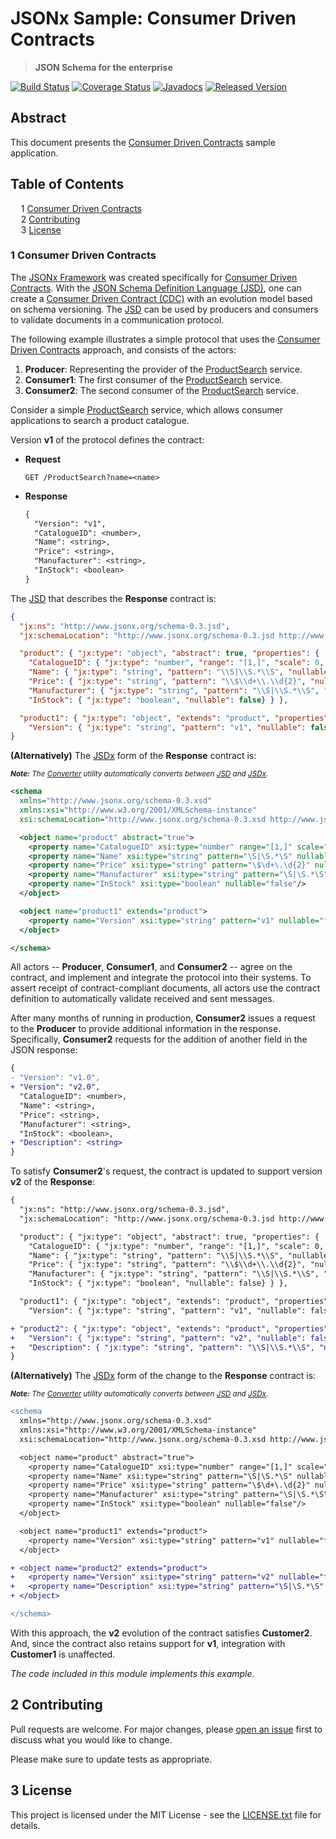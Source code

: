 # JSONx Sample: Consumer Driven Contracts

> **JSON Schema for the enterprise**

[![Build Status](https://travis-ci.org/jsonx-org/java.svg?EKkC4CBk)](https://travis-ci.org/jsonx-org/java)
[![Coverage Status](https://coveralls.io/repos/github/jsonx-org/java/badge.svg?EKkC4CBk)](https://coveralls.io/github/jsonx-org/java)
[![Javadocs](https://www.javadoc.io/badge/org.jsonx/rs.svg?EKkC4CBk)](https://www.javadoc.io/doc/org.jsonx/rs)
[![Released Version](https://img.shields.io/maven-central/v/org.jsonx/rs.svg?EKkC4CBk)](https://mvnrepository.com/artifact/org.jsonx/rs)

## Abstract

This document presents the [<ins>Consumer Driven Contracts</ins>][cdc] sample application.

## Table of Contents

<samp>&nbsp;&nbsp;</samp>1 [Consumer Driven Contracts](#1-consumer-driven-contracts)<br>
<samp>&nbsp;&nbsp;</samp>2 [Contributing](#2-contributing)<br>
<samp>&nbsp;&nbsp;</samp>3 [License](#3-license)<br>

### <b>1</b> Consumer Driven Contracts

The <ins>JSONx Framework</ins> was created specifically for [<ins>Consumer Driven Contracts</ins>][cdc]. With the [<ins>JSON Schema Definition Language (JSD)</ins>][#jsd], one can create a <ins>Consumer Driven Contract (CDC)</ins> with an evolution model based on schema versioning. The <ins>JSD</ins> can be used by producers and consumers to validate documents in a communication protocol.

The following example illustrates a simple protocol that uses the [<ins>Consumer Driven Contracts</ins>][cdc] approach, and consists of the actors:

1. **Producer**: Representing the provider of the <ins>ProductSearch</ins> service.
1. **Consumer1**: The first consumer of the <ins>ProductSearch</ins> service.
1. **Consumer2**: The second consumer of the <ins>ProductSearch</ins> service.

Consider a simple <ins>ProductSearch</ins> service, which allows consumer applications to search a product catalogue.

Version **v1** of the protocol defines the contract:

* **Request**

  ```
  GET /ProductSearch?name=<name>
  ```

* **Response**

  ```diff
  {
    "Version": "v1",
    "CatalogueID": <number>,
    "Name": <string>,
    "Price": <string>,
    "Manufacturer": <string>,
    "InStock": <boolean>
  }
  ```

The <ins>JSD</ins> that describes the **Response** contract is:

```json
{
  "jx:ns": "http://www.jsonx.org/schema-0.3.jsd",
  "jx:schemaLocation": "http://www.jsonx.org/schema-0.3.jsd http://www.jsonx.org/schema.jsd",

  "product": { "jx:type": "object", "abstract": true, "properties": {
    "CatalogueID": { "jx:type": "number", "range": "[1,]", "scale": 0, "nullable": false},
    "Name": { "jx:type": "string", "pattern": "\\S|\\S.*\\S", "nullable": false },
    "Price": { "jx:type": "string", "pattern": "\\$\\d+\\.\\d{2}", "nullable": false },
    "Manufacturer": { "jx:type": "string", "pattern": "\\S|\\S.*\\S", "nullable": false },
    "InStock": { "jx:type": "boolean", "nullable": false} } },

  "product1": { "jx:type": "object", "extends": "product", "properties": {
    "Version": { "jx:type": "string", "pattern": "v1", "nullable": false } } }
}
```

**(Alternatively)** The <ins>JSDx</ins> form of the **Response** contract is:

<sub>_**Note:** The [Converter][#converter] utility automatically converts between <ins>JSD</ins> and <ins>JSDx</ins>._</sub>

```xml
<schema
  xmlns="http://www.jsonx.org/schema-0.3.xsd"
  xmlns:xsi="http://www.w3.org/2001/XMLSchema-instance"
  xsi:schemaLocation="http://www.jsonx.org/schema-0.3.xsd http://www.jsonx.org/schema.xsd">

  <object name="product" abstract="true">
    <property name="CatalogueID" xsi:type="number" range="[1,]" scale="0" nullable="false"/>
    <property name="Name" xsi:type="string" pattern="\S|\S.*\S" nullable="false"/>
    <property name="Price" xsi:type="string" pattern="\$\d+\.\d{2}" nullable="false"/>
    <property name="Manufacturer" xsi:type="string" pattern="\S|\S.*\S" nullable="false"/>
    <property name="InStock" xsi:type="boolean" nullable="false"/>
  </object>

  <object name="product1" extends="product">
    <property name="Version" xsi:type="string" pattern="v1" nullable="false"/>
  </object>

</schema>
```

All actors -- **Producer**, **Consumer1**, and **Consumer2** -- agree on the contract, and implement and integrate the protocol into their systems. To assert receipt of contract-compliant documents, all actors use the contract definition to automatically validate received and sent messages.

After many months of running in production, **Consumer2** issues a request to the **Producer** to provide additional information in the response. Specifically, **Consumer2** requests for the addition of another field in the JSON response:

```diff
{
- "Version": "v1.0",
+ "Version": "v2.0",
  "CatalogueID": <number>,
  "Name": <string>,
  "Price": <string>,
  "Manufacturer": <string>,
  "InStock": <boolean>,
+ "Description": <string>
}
```

To satisfy **Consumer2**'s request, the contract is updated to support version **v2** of the **Response**:


```diff
{
  "jx:ns": "http://www.jsonx.org/schema-0.3.jsd",
  "jx:schemaLocation": "http://www.jsonx.org/schema-0.3.jsd http://www.jsonx.org/schema.jsd",

  "product": { "jx:type": "object", "abstract": true, "properties": {
    "CatalogueID": { "jx:type": "number", "range": "[1,]", "scale": 0, "nullable": false},
    "Name": { "jx:type": "string", "pattern": "\\S|\\S.*\\S", "nullable": false },
    "Price": { "jx:type": "string", "pattern": "\\$\\d+\\.\\d{2}", "nullable": false },
    "Manufacturer": { "jx:type": "string", "pattern": "\\S|\\S.*\\S", "nullable": false },
    "InStock": { "jx:type": "boolean", "nullable": false} } },

  "product1": { "jx:type": "object", "extends": "product", "properties": {
    "Version": { "jx:type": "string", "pattern": "v1", "nullable": false } } }

+ "product2": { "jx:type": "object", "extends": "product", "properties": {
+   "Version": { "jx:type": "string", "pattern": "v2", "nullable": false },
+   "Description": { "jx:type": "string", "pattern": "\\S|\\S.*\\S", "nullable": false } } }
}
```

**(Alternatively)** The <ins>JSDx</ins> form of the change to the **Response** contract is:

<sub>_**Note:** The [Converter][#converter] utility automatically converts between <ins>JSD</ins> and <ins>JSDx</ins>._</sub>

```diff
<schema
  xmlns="http://www.jsonx.org/schema-0.3.xsd"
  xmlns:xsi="http://www.w3.org/2001/XMLSchema-instance"
  xsi:schemaLocation="http://www.jsonx.org/schema-0.3.xsd http://www.jsonx.org/schema.xsd">

  <object name="product" abstract="true">
    <property name="CatalogueID" xsi:type="number" range="[1,]" scale="0" nullable="false"/>
    <property name="Name" xsi:type="string" pattern="\S|\S.*\S" nullable="false"/>
    <property name="Price" xsi:type="string" pattern="\$\d+\.\d{2}" nullable="false"/>
    <property name="Manufacturer" xsi:type="string" pattern="\S|\S.*\S" nullable="false"/>
    <property name="InStock" xsi:type="boolean" nullable="false"/>
  </object>

  <object name="product1" extends="product">
    <property name="Version" xsi:type="string" pattern="v1" nullable="false"/>
  </object>

+ <object name="product2" extends="product">
+   <property name="Version" xsi:type="string" pattern="v2" nullable="false"/>
+   <property name="Description" xsi:type="string" pattern="\S|\S.*\S" nullable="false"/>
+ </object>

</schema>
```

With this approach, the **v2** evolution of the contract satisfies **Customer2**. And, since the contract also retains support for **v1**, integration with **Customer1** is unaffected.

_The code included in this module implements this example._

## <b>2</b> Contributing

Pull requests are welcome. For major changes, please [open an issue](../../../issues) first to discuss what you would like to change.

Please make sure to update tests as appropriate.

## <b>3</b> License

This project is licensed under the MIT License - see the [LICENSE.txt](LICENSE.txt) file for details.

[#converter]: ../../../../#532-converter
[#jsd]: ../../../../#3-json-schema-definition-language
[cdc]: http://martinfowler.com/articles/consumerDrivenContracts.html
[jsonx-maven-plugin]: ../../jsonx-maven-plugin/